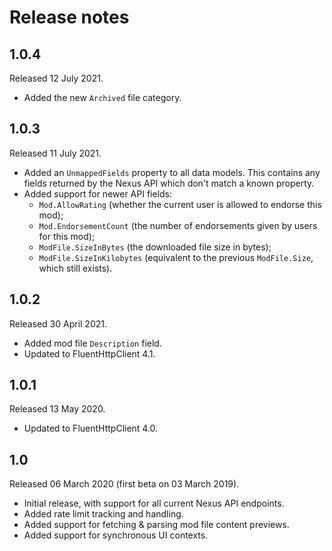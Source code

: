 # Release notes
## 1.0.4
Released 12 July 2021.

* Added the new `Archived` file category.

## 1.0.3
Released 11 July 2021.

* Added an `UnmappedFields` property to all data models. This contains any fields returned by the Nexus API which don't match a known property.
* Added support for newer API fields:
  * `Mod.AllowRating` (whether the current user is allowed to endorse this mod);
  * `Mod.EndorsementCount` (the number of endorsements given by users for this mod);
  * `ModFile.SizeInBytes` (the downloaded file size in bytes);
  * `ModFile.SizeInKilobytes` (equivalent to the previous `ModFile.Size`, which still exists).

## 1.0.2
Released 30 April 2021.

* Added mod file `Description` field.
* Updated to FluentHttpClient 4.1.

## 1.0.1
Released 13 May 2020.

* Updated to FluentHttpClient 4.0.

## 1.0
Released 06 March 2020 (first beta on 03 March 2019).

* Initial release, with support for all current Nexus API endpoints.
* Added rate limit tracking and handling.
* Added support for fetching & parsing mod file content previews.
* Added support for synchronous UI contexts.
